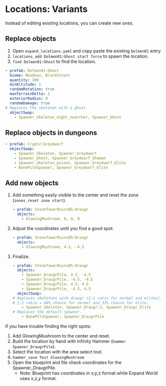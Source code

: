 # Locations: Variants

Instead of editing existing locations, you can create new ones.

## Replace objects

1. Open `expand_locations.yaml` and copy paste the existing `Dolmen01` entry
2. `locations_add Dolmen01:Ghost start force` to spawn the location.
3. `find Dolmen01:Ghost` to find the location.

```yaml
- prefab: Dolmen01:Ghost
  biome: Meadows, BlackForest
  quantity: 100
  minAltitude: 1
  randomRotation: true
  maxTerrainDelta: 2
  exteriorRadius: 8
  randomDamage: true
# Replaces the skeleton with a ghost.
  objectSwap:
    - Spawner_Skeleton_night_noarcher, Spawner_Ghost
```

## Replace objects in dungeons

```yaml
- prefab: Crypt2:Greydwarf
  objectSwap:
    - Spawner_Skeleton, Spawner_Greydwarf
    - Spawner_Ghost, Spawner_Greydwarf_Shaman
    - Spawner_Skeleton_poison, Spawner_Greydwarf_Elite
    - BonePileSpawner, Spawner_Greydwarf_Elite
```

## Add new objects

1. Add something easily visible to the center and reset the zone (`zones_reset zone start`).

    ```yaml
    - prefab: StoneTowerRuins05:Draugr
      objects:
        - GlowingMushroom, 0, 0, 0
    ```

2. Adjust the coordinates until you find a good spot.

    ```yaml
    - prefab: StoneTowerRuins05:Draugr
      objects:
        - GlowingMushroom, 4.5, -4.5
    ```

3. Finalize.

    ```yaml
    - prefab: StoneTowerRuins05:Draugr
      objects:
        - Spawner_DraugrPile, 4.5, -4.5
        - Spawner_DraugrPile, -4.5, -4.5
        - Spawner_DraugrPile, 4.5, 4.5
        - Spawner_DraugrPile, -4.5, 4.5
      objectSwap:
    # Replaces skeletons with draugr (2:1 ratio for normal and elites).
    # 2:1 ratio = 66% chance for normal and 33% chance for elite.
        - Spawner_Skeleton, Spawner_Draugr:2, Spawner_Draugr_Elite
    # Replaces the default spawner.
        - BonePileSpawner, Spawner_DraugrPile
    ```

If you have trouble finding the right spots:

1. Add GlowingMushroom to the center and reset.
2. Build the location by hand with Infinity Hammer (`hammer Spawner_DraugrPile`).
3. Select the location with the area select tool.
4. `hammer_save Test GlowingMushroom`
5. Open the blueprint and file check coordinates for the Spawner_DraugrPile.
   - Note: Blueprint has coordinates in x;y;z format while Expand World uses x,z,y format.
